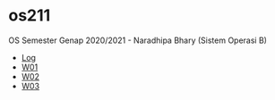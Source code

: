 # os211
OS Semester Genap 2020/2021 - Naradhipa Bhary (Sistem Operasi B)

* [Log](https://naradhipabhary.github.io/os211/TXT/mylog.txt)
* [W01](https://naradhipabhary.github.io/os211/w01)
* [W02](https://naradhipabhary.github.io/os211/w02)
* [W03](https://naradhipabhary.github.io/os211/w03)
